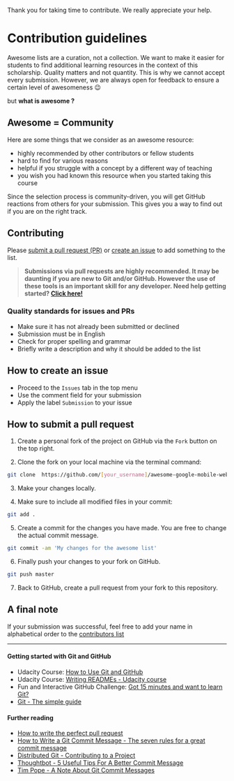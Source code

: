 Thank you for taking time to contribute. We really appreciate your help.

# Contribution guidelines

Awesome lists are a curation, not a collection. We want to make it easier for students to find additional learning resources in the context of this scholarship. Quality matters and not quantity. This is why we cannot accept every submission. However, we are always open for feedback to ensure a certain level of awesomeness :wink:

but **what is awesome ?**

## Awesome = Community

Here are some things that we consider as an awesome resource:

- highly recommended by other contributors or fellow students
- hard to find for various reasons
- helpful if you struggle with a concept by a different way of teaching 
- you wish you had known this resource when you started taking this course

Since the selection process is community-driven, you will get GitHub reactions from others for your submission. This gives you a way to find out if you are on the right track.

## Contributing

Please [submit a pull request (PR)](#how-to-submit-a-pull-request) or [create an issue](#how-to-create-an-issue) to add something to the list.
>**Submissions via pull requests are highly recommended. It may be daunting if you are new to Git and/or GitHub. However the use of these tools is an important skill for any developer. Need help getting started? [Click here!](#getting-started-with-git-and-github)**

### Quality standards for issues and PRs

- Make sure it has not already been submitted or declined
- Submission must be in English
- Check for proper spelling and grammar
- Briefly write a description and why it should be added to the list

## How to create an issue

- Proceed to the `Issues` tab in the top menu
- Use the comment field for your submission
- Apply the label `Submission` to your issue

## How to submit a pull request

1. Create a personal fork of the project on GitHub via the `Fork` button on the top right.

2. Clone the fork on your local machine via the terminal command:
```bash
git clone  https://github.com/[your_username]/awesome-google-mobile-web-challenge-links-2017
```

3. Make your changes locally.

4. Make sure to include all modified files in your commit:
```bash
git add .
```

5. Create a commit for the changes you have made. You are free to change the actual commit message.
```bash
git commit -am 'My changes for the awesome list'
```

6. Finally push your changes to your fork on GitHub.
```bash
git push master
```

7. Back to GitHub, create a pull request from your fork to this repository.

## A final note
If your submission was successful, feel free to add your name in alphabetical order to the [contributors list](README.md#thanks-to-contributors)

---

#### Getting started with Git and GitHub

- Udacity Course: [How to Use Git and GitHub](https://www.udacity.com/course/how-to-use-git-and-github--ud775)
- Udacity Course:  [Writing READMEs - Udacity course](https://www.udacity.com/course/writing-readmes--ud777)
- Fun and Interactive GitHub Challenge: [Got 15 minutes and want to learn Git?](https://try.github.io/levels/1/challenges/1)
- [Git - The simple guide](http://rogerdudler.github.io/git-guide/)

#### Further reading

- [How to write the perfect pull request](https://github.com/blog/1943-how-to-write-the-perfect-pull-request)
- [How to Write a Git Commit Message - The seven rules for a great commit message](http://chris.beams.io/posts/git-commit/#seven-rules)
- [Distributed Git - Contributing to a Project]( http://www.git-scm.com/book/en/v2/Distributed-Git-Contributing-to-a-Project#Commit-Guidelines)
- [Thoughtbot - 5 Useful Tips For A Better Commit Message](https://robots.thoughtbot.com/5-useful-tips-for-a-better-commit-message)
- [Tim Pope - A Note About Git Commit Messages](http://tbaggery.com/2008/04/19/a-note-about-git-commit-messages.html)
